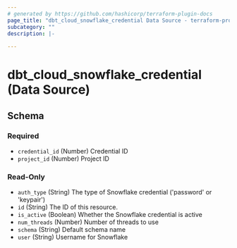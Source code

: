 ```yaml
---
# generated by https://github.com/hashicorp/terraform-plugin-docs
page_title: "dbt_cloud_snowflake_credential Data Source - terraform-provider-dbt-cloud"
subcategory: ""
description: |-
  
---
```


# dbt_cloud_snowflake_credential (Data Source)





<!-- schema generated by tfplugindocs -->
## Schema

### Required

- `credential_id` (Number) Credential ID
- `project_id` (Number) Project ID

### Read-Only

- `auth_type` (String) The type of Snowflake credential ('password' or 'keypair')
- `id` (String) The ID of this resource.
- `is_active` (Boolean) Whether the Snowflake credential is active
- `num_threads` (Number) Number of threads to use
- `schema` (String) Default schema name
- `user` (String) Username for Snowflake


